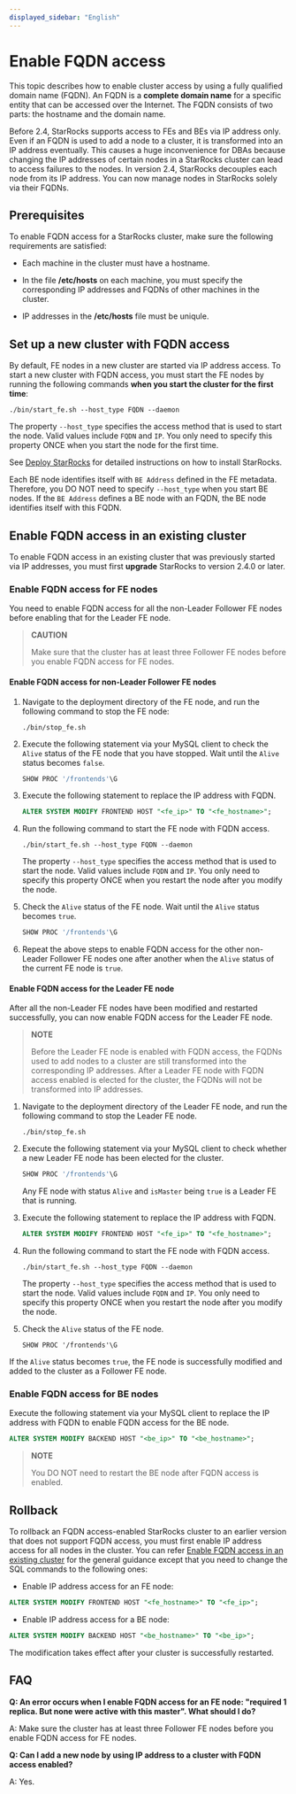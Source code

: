 ```yaml
---
displayed_sidebar: "English"
---
```


# Enable FQDN access

This topic describes how to enable cluster access by using a fully qualified domain name (FQDN). An FQDN is a **complete domain name** for a specific entity that can be accessed over the Internet. The FQDN consists of two parts: the hostname and the domain name.

Before 2.4, StarRocks supports access to FEs and BEs via IP address only. Even if an FQDN is used to add a node to a cluster, it is transformed into an IP address eventually. This causes a huge inconvenience for DBAs because changing the IP addresses of certain nodes in a StarRocks cluster can lead to access failures to the nodes. In version 2.4, StarRocks decouples each node from its IP address. You can now manage nodes in StarRocks solely via their FQDNs.

## Prerequisites

To enable FQDN access for a StarRocks cluster, make sure the following requirements are satisfied:

- Each machine in the cluster must have a hostname.

- In the file **/etc/hosts** on each machine, you must specify the corresponding IP addresses and FQDNs of other machines in the cluster.

- IP addresses in the **/etc/hosts** file must be uniqule.

## Set up a new cluster with FQDN access

By default, FE nodes in a new cluster are started via IP address access. To start a new cluster with FQDN access, you must start the FE nodes by running the following commands **when you start the cluster for the first time**:

```Shell
./bin/start_fe.sh --host_type FQDN --daemon
```

The property `--host_type` specifies the access method that is used to start the node. Valid values include `FQDN` and `IP`. You only need to specify this property ONCE when you start the node for the first time.

See [Deploy StarRocks](../deployment/deploy_manually.md) for detailed instructions on how to install StarRocks.

Each BE node identifies itself with `BE Address` defined in the FE metadata. Therefore, you DO NOT need to specify `--host_type` when you start BE nodes. If the `BE Address` defines a BE node with an FQDN, the BE node identifies itself with this FQDN.

## Enable FQDN access in an existing cluster

To enable FQDN access in an existing cluster that was previously started via IP addresses, you must first **upgrade** StarRocks to version 2.4.0 or later.

### Enable FQDN access for FE nodes

You need to enable FQDN access for all the non-Leader Follower FE nodes before enabling that for the Leader FE node.

> **CAUTION**
>
> Make sure that the cluster has at least three Follower FE nodes before you enable FQDN access for FE nodes.

#### Enable FQDN access for non-Leader Follower FE nodes

1. Navigate to the deployment directory of the FE node, and run the following command to stop the FE node:

    ```Shell
    ./bin/stop_fe.sh
    ```

2. Execute the following statement via your MySQL client to check the `Alive` status of the FE node that you have stopped. Wait until the `Alive` status becomes `false`.

    ```SQL
    SHOW PROC '/frontends'\G
    ```

3. Execute the following statement to replace the IP address with FQDN.

    ```SQL
    ALTER SYSTEM MODIFY FRONTEND HOST "<fe_ip>" TO "<fe_hostname>";
    ```

4. Run the following command to start the FE node with FQDN access.

    ```Shell
    ./bin/start_fe.sh --host_type FQDN --daemon
    ```

    The property `--host_type` specifies the access method that is used to start the node. Valid values include `FQDN` and `IP`. You only need to specify this property ONCE when you restart the node after you modify the node.

5. Check the `Alive` status of the FE node. Wait until the `Alive` status becomes `true`.

    ```SQL
    SHOW PROC '/frontends'\G
    ```

6. Repeat the above steps to enable FQDN access for the other non-Leader Follower FE nodes one after another when the `Alive` status of the current FE node is `true`.

#### Enable FQDN access for the Leader FE node

After all the non-Leader FE nodes have been modified and restarted successfully, you can now enable FQDN access for the Leader FE node.

> **NOTE**
>
> Before the Leader FE node is enabled with FQDN access, the FQDNs used to add nodes to a cluster are still transformed into the corresponding IP addresses. After a Leader FE node with FQDN access enabled is elected for the cluster, the FQDNs will not be transformed into IP addresses.

1. Navigate to the deployment directory of the Leader FE node, and run the following command to stop the Leader FE node.

    ```Shell
    ./bin/stop_fe.sh
    ```

2. Execute the following statement via your MySQL client to check whether a new Leader FE node has been elected for the cluster.

    ```SQL
    SHOW PROC '/frontends'\G
    ```

    Any FE node with status `Alive` and `isMaster` being `true` is a Leader FE that is running.

3. Execute the following statement to replace the IP address with FQDN.

    ```SQL
    ALTER SYSTEM MODIFY FRONTEND HOST "<fe_ip>" TO "<fe_hostname>";
    ```

4. Run the following command to start the FE node with FQDN access.

    ```Shell
    ./bin/start_fe.sh --host_type FQDN --daemon
    ```

    The property `--host_type` specifies the access method that is used to start the node. Valid values include `FQDN` and `IP`. You only need to specify this property ONCE when you restart the node after you modify the node.

5. Check the `Alive` status of the FE node.

    ```Plain
    SHOW PROC '/frontends'\G
    ```

  If the `Alive` status becomes `true`, the FE node is successfully modified and added to the cluster as a Follower FE node.

### Enable FQDN access for BE nodes

Execute the following statement via your MySQL client to replace the IP address with FQDN to enable FQDN access for the BE node.

```SQL
ALTER SYSTEM MODIFY BACKEND HOST "<be_ip>" TO "<be_hostname>";
```

> **NOTE**
>
> You DO NOT need to restart the BE node after FQDN access is enabled.

## Rollback

To rollback an FQDN access-enabled StarRocks cluster to an earlier version that does not support FQDN access, you must first enable IP address access for all nodes in the cluster. You can refer [Enable FQDN access in an existing cluster](#enable-fqdn-access-in-an-existing-cluster) for the general guidance except that you need to change the SQL commands to the following ones:

- Enable IP address access for an FE node:

```SQL
ALTER SYSTEM MODIFY FRONTEND HOST "<fe_hostname>" TO "<fe_ip>";
```

- Enable IP address access for a BE node:

```SQL
ALTER SYSTEM MODIFY BACKEND HOST "<be_hostname>" TO "<be_ip>";
```

The modification takes effect after your cluster is successfully restarted.

## FAQ

**Q: An error occurs when I enable FQDN access for an FE node: "required 1 replica. But none were active with this master". What should I do?**

A: Make sure the cluster has at least three Follower FE nodes before you enable FQDN access for FE nodes.

**Q: Can I add a new node by using IP address to a cluster with FQDN access enabled?**

A: Yes.
